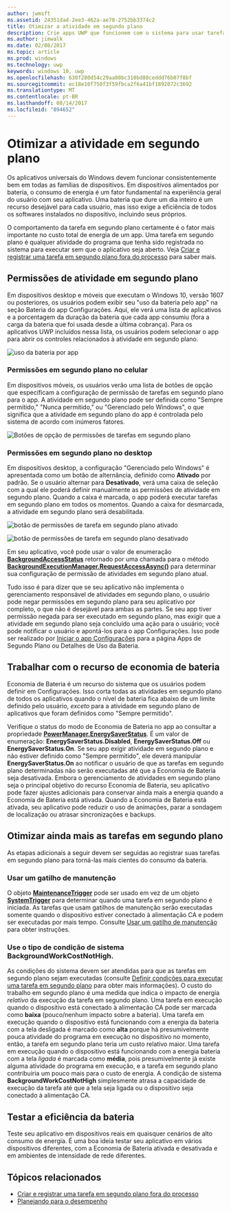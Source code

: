 ```yaml
---
author: jwmsft
ms.assetid: 24351dad-2ee3-462a-ae78-2752bb3374c2
title: Otimizar a atividade em segundo plano
description: Crie apps UWP que funcionem com o sistema para usar tarefas em segundo plano economizando a bateria.
ms.author: jimwalk
ms.date: 02/08/2017
ms.topic: article
ms.prod: windows
ms.technology: uwp
keywords: windows 10, uwp
ms.openlocfilehash: 630f280d54c29aa80bc310bd88ceddd76b07f8bf
ms.sourcegitcommit: ec18e10f750f3f59fbca2f6a41bf1892072c3692
ms.translationtype: MT
ms.contentlocale: pt-BR
ms.lasthandoff: 08/14/2017
ms.locfileid: "894652"
---
```

# <a name="optimize-background-activity"></a>Otimizar a atividade em segundo plano

Os aplicativos universais do Windows devem funcionar consistentemente bem em todas as famílias de dispositivos. Em dispositivos alimentados por bateria, o consumo de energia é um fator fundamental na experiência geral do usuário com seu aplicativo. Uma bateria que dure um dia inteiro é um recurso desejável para cada usuário, mas isso exige a eficiência de todos os softwares instalados no dispositivo, incluindo seus próprios. 

O comportamento da tarefa em segundo plano certamente é o fator mais importante no custo total de energia de um app. Uma tarefa em segundo plano é qualquer atividade do programa que tenha sido registrada no sistema para executar sem que o aplicativo seja aberto. Veja [Criar e registrar uma tarefa em segundo plano fora do processo](https://msdn.microsoft.com/windows/uwp/launch-resume/create-and-register-a-background-task) para saber mais.

## <a name="background-activity-permissions"></a>Permissões de atividade em segundo plano

Em dispositivos desktop e móveis que executam o Windows 10, versão 1607 ou posteriores, os usuários podem exibir seu "uso da bateria pelo app" na seção Bateria do app Configurações. Aqui, ele verá uma lista de aplicativos e a porcentagem da duração da bateria que cada app consumiu (fora a carga da bateria que foi usada desde a última cobrança). Para os aplicativos UWP incluídos nessa lista, os usuários podem selecionar o app para abrir os controles relacionados à atividade em segundo plano.

![uso da bateria por app](images/battery-usage-by-app.png)

### <a name="background-permissions-on-mobile"></a>Permissões em segundo plano no celular

Em dispositivos móveis, os usuários verão uma lista de botões de opção que especificam a configuração de permissão de tarefas em segundo plano para o app. A atividade em segundo plano pode ser definida como "Sempre permitido," "Nunca permitido," ou "Gerenciado pelo Windows", o que significa que a atividade em segundo plano do app é controlada pelo sistema de acordo com inúmeros fatores. 

![Botões de opção de permissões de tarefas em segundo plano](images/background-task-permissions.png)

### <a name="background-permissions-on-desktop"></a>Permissões em segundo plano no desktop

Em dispositivos desktop, a configuração "Gerenciado pelo Windows" é apresentada como um botão de alternância, definido como **Ativado** por padrão. Se o usuário alternar para **Desativado**, verá uma caixa de seleção com a qual ele poderá definir manualmente as permissões de atividade em segundo plano. Quando a caixa é marcada, o app poderá executar tarefas em segundo plano em todos os momentos. Quando a caixa for desmarcada, a atividade em segundo plano será desabilitada.

![botão de permissões de tarefa em segundo plano ativado](images/background-task-permissions-on.png)

![botão de permissões de tarefa em segundo plano desativado](images/background-task-permissions-off.png)

Em seu aplicativo, você pode usar o valor de enumeração [**BackgroundAccessStatus**](https://docs.microsoft.com/en-us/uwp/api/windows.applicationmodel.background.backgroundaccessstatus) retornado por uma chamada para o método [**BackgroundExecutionManager.RequestAccessAsync()**](https://msdn.microsoft.com/library/windows/apps/windows.applicationmodel.background.backgroundexecutionmanager.requestaccessasync.aspx) para determinar sua configuração de permissão de atividades em segundo plano atual.

Tudo isso é para dizer que se seu aplicativo não implementa o gerenciamento responsável de atividades em segundo plano, o usuário pode negar permissões em segundo plano para seu aplicativo por completo, o que não é desejável para ambas as partes. Se seu app tiver permissão negada para ser executado em segundo plano, mas exigir que a atividade em segundo plano seja concluído uma ação para o usuário; você pode notificar o usuário e apontá-los para o app Configurações. Isso pode ser realizado por [Iniciar o app Configurações](https://docs.microsoft.com/en-us/windows/uwp/launch-resume/launch-settings-app) para a página Apps de Segundo Plano ou Detalhes de Uso da Bateria.

## <a name="work-with-the-battery-saver-feature"></a>Trabalhar com o recurso de economia de bateria
Economia de Bateria é um recurso do sistema que os usuários podem definir em Configurações. Isso corta todas as atividades em segundo plano de todos os aplicativos quando o nível de bateria fica abaixo de um limite definido pelo usuário, *exceto* para a atividade em segundo plano de aplicativos que foram definidos como "Sempre permitido".

Verifique o status do modo de Economia de Bateria no app ao consultar a propriedade [**PowerManager.EnergySaverStatus**](https://docs.microsoft.com/en-us/uwp/api/windows.system.power.energysaverstatus). É um valor de enumeração: **EnergySaverStatus.Disabled**, **EnergySaverStatus.Off** ou **EnergySaverStatus.On**. Se seu app exigir atividade em segundo plano e não estiver definido como "Sempre permitido", ele deverá manipular **EnergySaverStatus.On** ao notificar o usuário de que as tarefas em segundo plano determinadas não serão executadas até que a Economia de Bateria seja desativada. Embora o gerenciamento de atividades em segundo plano seja o principal objetivo do recurso Economia de Bateria, seu aplicativo pode fazer ajustes adicionais para conservar ainda mais a energia quando a Economia de Bateria está ativada.  Quando a Economia de Bateria está ativada, seu aplicativo pode reduzir o uso de animações, parar a sondagem de localização ou atrasar sincronizações e backups. 

## <a name="further-optimize-background-tasks"></a>Otimizar ainda mais as tarefas em segundo plano
As etapas adicionais a seguir devem ser seguidas ao registrar suas tarefas em segundo plano para torná-las mais cientes do consumo da bateria.

### <a name="use-a-maintenance-trigger"></a>Usar um gatilho de manutenção 
O objeto [**MaintenanceTrigger**](https://msdn.microsoft.com/library/windows/apps/windows.applicationmodel.background.maintenancetrigger.aspx) pode ser usado em vez de um objeto [**SystemTrigger**](https://msdn.microsoft.com/library/windows/apps/windows.applicationmodel.background.systemtrigger.aspx) para determinar quando uma tarefa em segundo plano é iniciada. As tarefas que usam gatilhos de manutenção serão executadas somente quando o dispositivo estiver conectado à alimentação CA e podem ser executadas por mais tempo. Consulte [Usar um gatilho de manutenção](https://msdn.microsoft.com/windows/uwp/launch-resume/use-a-maintenance-trigger) para obter instruções.

### <a name="use-the-backgroundworkcostnothigh-system-condition-type"></a>Use o tipo de condição de sistema **BackgroundWorkCostNotHigh**.
As condições do sistema devem ser atendidas para que as tarefas em segundo plano sejam executadas (consulte [Definir condições para executar uma tarefa em segundo plano](https://msdn.microsoft.com/windows/uwp/launch-resume/set-conditions-for-running-a-background-task) para obter mais informações). O custo do trabalho em segundo plano é uma medida que indica o impacto de energia *relativo* da execução da tarefa em segundo plano. Uma tarefa em execução quando o dispositivo está conectado à alimentação CA pode ser marcada como **baixa** (pouco/nenhum impacto sobre a bateria). Uma tarefa em execução quando o dispositivo está funcionando com a energia da bateria com a tela desligada é marcado como **alta** porque há presumivelmente pouca atividade do programa em execução no dispositivo no momento, então, a tarefa em segundo plano teria um custo relativo maior. Uma tarefa em execução quando o dispositivo está funcionando com a energia bateria com a tela *ligada* é marcada como **média**, pois presumivelmente já existe alguma atividade do programa em execução, e a tarefa em segundo plano contribuiria um pouco mais para o custo de energia. A condição de sistema **BackgroundWorkCostNotHigh** simplesmente atrasa a capacidade de execução da tarefa até que a tela seja ligada ou o dispositivo seja conectado à alimentação CA.

## <a name="test-battery-efficiency"></a>Testar a eficiência da bateria

Teste seu aplicativo em dispositivos reais em quaisquer cenários de alto consumo de energia. É uma boa ideia testar seu aplicativo em vários dispositivos diferentes, com a Economia de Bateria ativada e desativada e em ambientes de intensidade de rede diferentes.

## <a name="related-topics"></a>Tópicos relacionados

* [Criar e registrar uma tarefa em segundo plano fora do processo](https://msdn.microsoft.com/windows/uwp/launch-resume/create-and-register-a-background-task)  
* [Planejando para o desempenho](https://msdn.microsoft.com/windows/uwp/debug-test-perf/planning-and-measuring-performance)  


